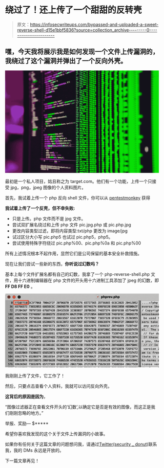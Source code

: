 # 绕过了！还上传了一个甜甜的反转壳

> 原文：<https://infosecwriteups.com/bypassed-and-uploaded-a-sweet-reverse-shell-d15e1bbf5836?source=collection_archive---------0----------------------->

## 嘿，今天我将展示我是如何发现一个文件上传漏洞的，我绕过了这个漏洞并弹出了一个反向外壳。

![](img/43540378f665d7321e0e8e9548a18f92.png)

最初是一个私人项目，姑且称之为 target.com。他们有一个功能，上传一个只接受 jpg，png，jpeg 图像的个人资料图片。

首先，我试着上传一个 php 反向 shell 文件，你可以从 [pentestmonkey](https://github.com/pentestmonkey/php-reverse-shell/blob/master/php-reverse-shell.php) 获得

**我试着上传了一个反壳，但不幸失败:**

*   只是上传。php 文件而不是 jpg 文件。
*   尝试双扩展名绕过和上传 php 文件 pic.jpg.php 或 pic.php.jpg
*   更改内容类型过滤，即将内容类型:txt/php 更改为 image/jpg
*   试过区分大小写 pic.php5 也试过 pic.php5，php5。
*   尝试使用特殊字符绕过 pic.php%00、pic.php%0a 和 pic.php%00

所有上述情况根本不起作用，显然它们是公司保留的基本安全补救措施。

现在让我们尝试一些新的东西，**你听说过幻数吗？**

基本上每个文件扩展名都有自己的幻数，我拿了一个 php-reverse-shell.php 文件，用十六进制编辑器在 php 文件的开头用十六进制工具添加了 jpeg 的幻数，即 **FF D8 FF E0** 。

![](img/31e8c17d888d80d37ba064b2ebd3e614.png)

我刚刚上传了文件，它工作了！

然后，只要点击查看个人资料，我就可以访问反向外壳。

**这背后的原因是因为**，

“图像过滤器正在查看文件开头的‘幻数’,以确定它是否是有效的图像，而这正是我们刚刚忽略的地方。”

举报、奖励— $*****

希望你喜欢我发现的这个关于文件上传漏洞的小故事。

如果你有任何关于这篇文章的问题想问我，请通过[Twitter(security _ donut)](https://twitter.com/security_donut)联系我，我的 DMs 永远是开放的。

下一篇文章再见！